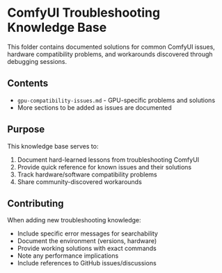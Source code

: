 # ComfyUI Troubleshooting Knowledge Base

This folder contains documented solutions for common ComfyUI issues, hardware compatibility problems, and workarounds discovered through debugging sessions.

## Contents

- `gpu-compatibility-issues.md` - GPU-specific problems and solutions
- More sections to be added as issues are documented

## Purpose

This knowledge base serves to:
1. Document hard-learned lessons from troubleshooting ComfyUI
2. Provide quick reference for known issues and their solutions
3. Track hardware/software compatibility problems
4. Share community-discovered workarounds

## Contributing

When adding new troubleshooting knowledge:
- Include specific error messages for searchability
- Document the environment (versions, hardware)
- Provide working solutions with exact commands
- Note any performance implications
- Include references to GitHub issues/discussions